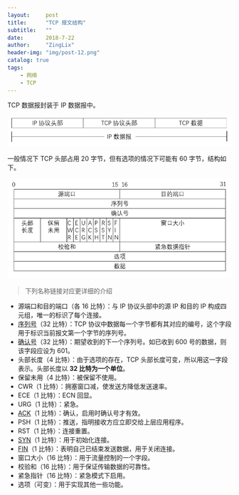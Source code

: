 ```yaml
---
layout:     post
title:      "TCP 报文结构"
subtitle:   ""
date:       2018-7-22
author:     "ZingLix"
header-img: "img/post-12.png"
catalog: true
tags:
    - 网络
    - TCP
---
```


TCP 数据报封装于 IP 数据报中。

![](/img/in-post/TCP/2-2.png)

一般情况下 TCP 头部占用 20 字节，但有选项的情况下可能有 60 字节，结构如下。

![](/img/in-post/TCP/2-1.png)

> 下列名称链接对应更详细的介绍

- 源端口和目的端口（各 16 比特）：与 IP 协议头部中的源 IP 和目的 IP 构成四元组，唯一的标识了每个连接。
- [序列号](/2018/07/22/tcp-3/#tcp-%E7%9A%84%E6%95%B0%E6%8D%AE%E4%BC%A0%E8%BE%93)（32 比特）：TCP 协议中数据每一个字节都有其对应的编号，这个字段用于标识当前报文第一个字节的序列号。
- [确认号](/2018/07/22/tcp-3/#tcp-%E7%9A%84%E6%95%B0%E6%8D%AE%E4%BC%A0%E8%BE%93)（32 比特）：期望收到的下一个序列号。如已收到 600 号的数据，则该字段应设为 601。
- 头部长度（4 比特）：由于选项的存在，TCP 头部长度可变，所以用这一字段表示。头部长度以 **32 比特为一个单位**。
- 保留未用（4 比特）：被保留不使用。
- CWR（1 比特）：拥塞窗口减，使发送方降低发送速率。
- ECE（1 比特）：ECN 回显。
- URG（1 比特）：紧急。
- [ACK](/2018/07/22/tcp-3/#tcp-%E7%9A%84%E6%95%B0%E6%8D%AE%E4%BC%A0%E8%BE%93)（1 比特）：确认，启用时确认号才有效。
- PSH（1 比特）：推送，指明接收方应立即交给上层应用程序。
- RST（1 比特）：连接重置。
- [SYN](/2018/07/21/tcp-1/#%E8%BF%9E%E6%8E%A5%E5%BB%BA%E7%AB%8B)（1 比特）：用于初始化连接。
- [FIN](/2018/07/21/tcp-1/#%E8%BF%9E%E6%8E%A5%E5%85%B3%E9%97%AD)（1 比特）：表明自己已结束发送数据，用于关闭连接。
- 窗口大小（16 比特）：用于流量控制的一个字段。
- 校验和（16 比特）：用于保证传输数据的可靠性。
- 紧急指针（16 比特）：紧急模式下启用。
- 选项（可变）：用于实现其他一些功能。